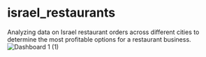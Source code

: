 # israel_restaurants
Analyzing data on Israel restaurant orders across different cities to determine the most profitable options for a restaurant business.
![Dashboard 1 (1)](https://github.com/lucy3578/israel_restaurants/assets/65558708/0a4f709c-dbeb-472b-bdf4-6c5865017976)

